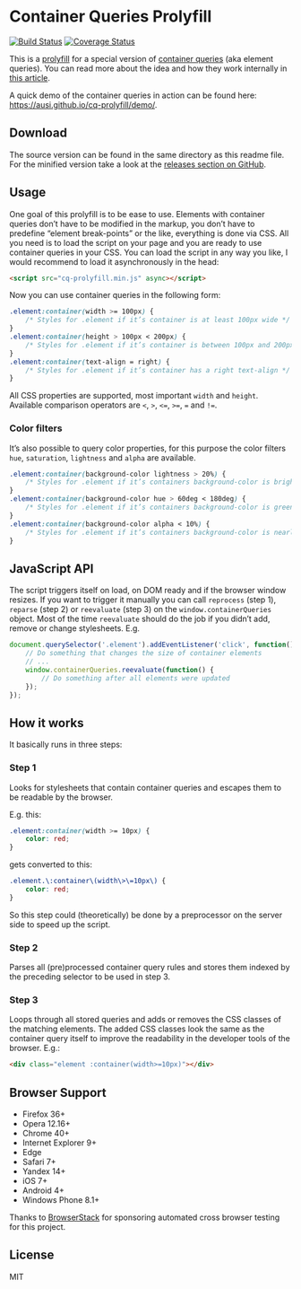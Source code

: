# Container Queries Prolyfill

[![Build Status](https://travis-ci.org/ausi/cq-prolyfill.svg?branch=master)](https://travis-ci.org/ausi/cq-prolyfill/branches) [![Coverage Status](https://coveralls.io/repos/ausi/cq-prolyfill/badge.svg?branch=master&service=github)](https://coveralls.io/github/ausi/cq-prolyfill?branch=master)

This is a [prolyfill](https://au.si/what-is-a-prolyfill) for a special version of [container queries](https://github.com/ResponsiveImagesCG/container-queries) (aka element queries). You can read more about the idea and how they work internally in [this article](https://au.si/css-container-element-queries).

A quick demo of the container queries in action can be found here: <https://ausi.github.io/cq-prolyfill/demo/>.

## Download

The source version can be found in the same directory as this readme file. For the minified version take a look at the [releases section on GitHub](https://github.com/ausi/cq-prolyfill/releases).

## Usage

One goal of this prolyfill is to be ease to use. Elements with container queries don’t have to be modified in the markup, you don’t have to predefine “element break-points” or the like, everything is done via CSS. All you need is to load the script on your page and you are ready to use container queries in your CSS. You can load the script in any way you like, I would recommend to load it asynchronously in the head:

```html
<script src="cq-prolyfill.min.js" async></script>
```

Now you can use container queries in the following form:

```css
.element:container(width >= 100px) {
	/* Styles for .element if it’s container is at least 100px wide */
}
.element:container(height > 100px < 200px) {
	/* Styles for .element if it’s container is between 100px and 200px high */
}
.element:container(text-align = right) {
	/* Styles for .element if it’s container has a right text-align */
}
```

All CSS properties are supported, most important `width` and `height`. Available comparison operators are `<`, `>`, `<=`, `>=`, `=` and `!=`.

### Color filters

It’s also possible to query color properties, for this purpose the color filters `hue`, `saturation`, `lightness` and `alpha` are available.

```css
.element:container(background-color lightness > 20%) {
	/* Styles for .element if it’s containers background-color is brighter than 20% */
}
.element:container(background-color hue > 60deg < 180deg) {
	/* Styles for .element if it’s containers background-color is greenish */
}
.element:container(background-color alpha < 10%) {
	/* Styles for .element if it’s containers background-color is nearly transparent */
}
```

## JavaScript API

The script triggers itself on load, on DOM ready and if the browser window resizes. If you want to trigger it manually you can call `reprocess` (step 1), `reparse` (step 2) or `reevaluate` (step 3) on the `window.containerQueries` object. Most of the time `reevaluate` should do the job if you didn’t add, remove or change stylesheets. E.g.

```js
document.querySelector('.element').addEventListener('click', function() {
	// Do something that changes the size of container elements
	// ...
	window.containerQueries.reevaluate(function() {
		// Do something after all elements were updated
	});
});
```

## How it works

It basically runs in three steps:

### Step 1

Looks for stylesheets that contain container queries and escapes them to be readable by the browser.

E.g. this:

```css
.element:container(width >= 10px) {
	color: red;
}
```

gets converted to this:

```css
.element.\:container\(width\>\=10px\) {
	color: red;
}
```

So this step could (theoretically) be done by a preprocessor on the server side to speed up the script.

### Step 2

Parses all (pre)processed container query rules and stores them indexed by the preceding selector to be used in step 3.

### Step 3

Loops through all stored queries and adds or removes the CSS classes of the matching elements. The added CSS classes look the same as the container query itself to improve the readability in the developer tools of the browser. E.g.:

```html
<div class="element :container(width>=10px)"></div>
```

## Browser Support

* Firefox 36+
* Opera 12.16+
* Chrome 40+
* Internet Explorer 9+
* Edge
* Safari 7+
* Yandex 14+
* iOS 7+
* Android 4+
* Windows Phone 8.1+

Thanks to [BrowserStack](https://www.browserstack.com/automate) for sponsoring automated cross browser testing for this project.

## License

MIT
